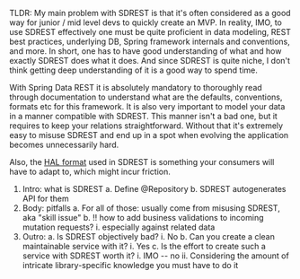 TLDR: 
My main problem with SDREST is that it's often considered as a good way for junior / mid level devs to quickly create an MVP. In reality, IMO, to use SDREST effectively one must be quite proficient in data modeling, REST best practices, underlying DB, Spring framework internals and conventions, and more. In short, one has to have good understanding of what and how exactly SDREST does what it does.
And since SDREST is quite niche, I don't think getting deep understanding of it is a good way to spend time.

With Spring Data REST it is absolutely mandatory to thoroughly read through documentation to understand what are the defaults, conventions, formats etc for this framework.
It is also very important to model your data in a manner compatible with SDREST. This manner isn't a bad one, but it requires to keep your relations straightforward.
Without that it's extremely easy to misuse SDREST and end up in a spot when evolving the application becomes unnecessarily hard.

Also, the [HAL format](https://stateless.co/hal_specification.html) used in SDREST is something your consumers will have to adapt to, which might incur friction.

1. Intro: what is SDREST 
    a. Define @Repository
    b. SDREST autogenerates API for them
2. Body: pitfalls
    a. For all of those: usually come from misusing SDREST, aka "skill issue"
    b. !! how to add business validations to incoming mutation requests?
        i. especially against related data
3. Outro: 
    a. Is SDREST objectively bad?
        i. No
    b. Can you create a clean maintainable service with it? 
        i. Yes
    c. Is the effort to create such a service with SDREST worth it? 
        i. IMO -- no
        ii. Considering the amount of intricate library-specific knowledge you must have to do it
    
